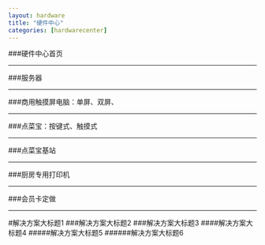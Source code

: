 ```yaml
---
layout: hardware
title: "硬件中心"
categories: [hardwarecenter]
---
```

###硬件中心首页
<hr/>
###服务器
<hr/>
###商用触摸屏电脑：单屏、双屏、
<hr/>
###点菜宝：按键式、触摸式
<hr/>
###点菜宝基站
<hr/>
###厨房专用打印机
<hr/>
###会员卡定做
<hr/>

#解决方案大标题1
###解决方案大标题2
###解决方案大标题3
####解决方案大标题4
#####解决方案大标题5
######解决方案大标题6